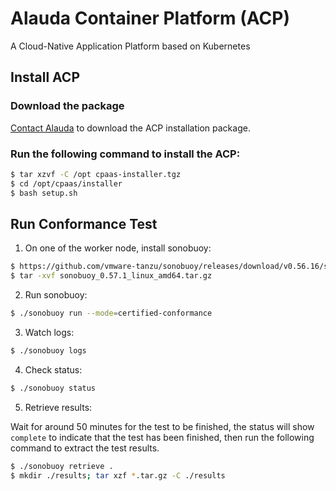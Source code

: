 # Alauda Container Platform (ACP)
A Cloud-Native Application Platform based on Kubernetes

## Install ACP

### Download the package

[Contact Alauda](mailto:hello@alauda.io) to download the ACP installation package.

### Run the following command to install the ACP:

```sh
$ tar xzvf -C /opt cpaas-installer.tgz
$ cd /opt/cpaas/installer
$ bash setup.sh
```

## Run Conformance Test

1. On one of the worker node, install sonobuoy:

```sh
$ https://github.com/vmware-tanzu/sonobuoy/releases/download/v0.56.16/sonobuoy_0.56.16_linux_amd64.tar.gz
$ tar -xvf sonobuoy_0.57.1_linux_amd64.tar.gz
```

2. Run sonobuoy:

```sh
$ ./sonobuoy run --mode=certified-conformance
```

3. Watch logs:

```sh
$ ./sonobuoy logs
```

4. Check status:

```sh
$ ./sonobuoy status
```

5. Retrieve results:

Wait for around 50 minutes for the test to be finished, the status will show `complete` to indicate that the test has been finished, then run the following command to extract the test results.

```sh
$ ./sonobuoy retrieve .
$ mkdir ./results; tar xzf *.tar.gz -C ./results
```
